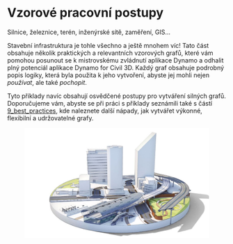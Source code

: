 # Vzorové pracovní postupy

Silnice, železnice, terén, inženýrské sítě, zaměření, GIS...

Stavební infrastruktura je tohle všechno a ještě mnohem víc! Tato část obsahuje několik praktických a relevantních vzorových grafů, které vám pomohou posunout se k mistrovskému zvládnutí aplikace Dynamo a odhalit plný potenciál aplikace Dynamo for Civil 3D. Každý graf obsahuje podrobný popis logiky, která byla použita k jeho vytvoření, abyste jej mohli nejen _používat_, ale také _pochopit_.

Tyto příklady navíc obsahují osvědčené postupy pro vytváření silných grafů. Doporučujeme vám, abyste se při práci s příklady seznámili také s částí [9_best_practices](../../9\_best\_practices/ "mention"), kde naleznete další nápady, jak vytvářet výkonné, flexibilní a udržovatelné grafy.

<figure><img src="../../.gitbook/assets/aec-bim-infrastructure-design-image_transparent.jpg" alt=""><figcaption></figcaption></figure>
